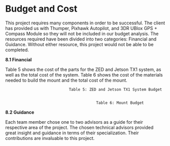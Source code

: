# Budget and Cost
This project requires many components in order to be successful. The client has provided us with Thumper, Pixhawk Autopilot, and 3DR UBlox GPS + Compass Module so they will not be included in our budget analysis. The resources required have been divided into two categories: Financial and Guidance. Without either resource, this project would not be able to be completed. 

**8.1 Financial**

Table 5 shows the cost of the parts for the ZED and Jetson TX1 system, as well as the total cost of the system. Table 6 shows the cost of the materials needed to build the mount and the total cost of the mount.

								Table 5: ZED and Jetson TX1 System Budget


											Table 6: Mount Budget 
**8.2 Guidance**

Each team member chose one to two advisors as a guide for their respective area of the project. The chosen technical advisors provided great insight and guidance in terms of their specialization. Their contributions are invaluable to this project.
